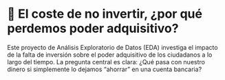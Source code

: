 
 # 💸 El coste de no invertir, ¿por qué perdemos poder adquisitivo?
Este proyecto de Análisis Exploratorio de Datos (EDA) investiga el impacto de la falta de inversión sobre el poder adquisitivo de los ciudadanos a lo largo del tiempo.
La pregunta central es clara:
¿Qué pasa con nuestro dinero si simplemente lo dejamos “ahorrar” en una cuenta bancaria?
